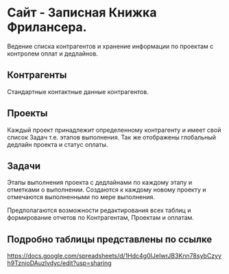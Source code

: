 # Сайт - Записная Книжка Фрилансера. 

Ведение списка контрагентов и хранение информации по проектам с контролем оплат и дедлайнов. 

## Контрагенты
Стандартные контактные данные контрагентов. 

## Проекты
Каждый проект принадлежит определенному контрагенту и имеет свой список Задач т.е. этапов выполнения. Так же отображены глобальный дедлайн проекта и статус оплаты.

## Задачи
Этапы выполнения проекта с дедлайнами по каждому этапу и отметками о выполнении. Создаются к каждому новому проекту и отмечаются выполненными по мере выполнения.

Предполагаются возможности редактирования всех таблиц и формирование отчетов по Контрагентам, Проектам и оплатам.

## Подробно таблицы представлены по ссылке
https://docs.google.com/spreadsheets/d/1Hdc4g0IJeIwrJB3Knn78sybCzyyh9TznioDAuzlvdyc/edit?usp=sharing